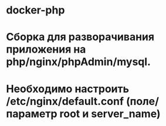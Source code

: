 # docker-php

# Сборка для разворачивания приложения на php/nginx/phpAdmin/mysql.

# Необходимо настроить /etc/nginx/default.conf (поле/параметр root и server_name)

